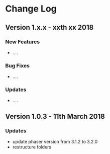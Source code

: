 # Change Log

## Version 1.x.x - xxth xx 2018

### New Features

* ....


### Bug Fixes

* ....


### Updates

* ....


## Version 1.0.3 - 11th March 2018

### Updates

* update phaser version from 3.1.2 to 3.2.0
* restructure folders
